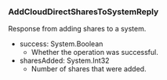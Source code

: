 ### AddCloudDirectSharesToSystemReply
Response from adding shares to a system.

- success: System.Boolean
  - Whether the operation was successful.
- sharesAdded: System.Int32
  - Number of shares that were added.
